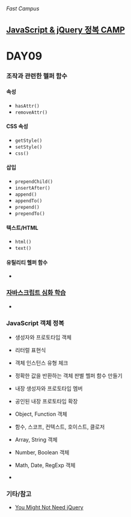 ###### Fast Campus

## [JavaScript & jQuery 정복 CAMP](http://www.fastcampus.co.kr/dev_camp_jst/)

# DAY09

### 조작과 관련한 헬퍼 함수

#### 속성
- `hasAttr()`
- `removeAttr()`

#### CSS 속성
- `getStyle()`
- `setStyle()`
- `css()`

#### 삽입
- `prependChild()`
- `insertAfter()`
- `append()`
- `appendTo()`
- `prepend()`
- `prependTo()`

#### 텍스트/HTML
- `html()`
- `text()`

#### 유틸리티 헬퍼 함수

-

### [자바스크립트 심화 학습](../Reference/js-00-reference.md)

-

### JavaScript 객체 정복

- 생성자와 프로토타입 객체
- 리터럴 표현식
- 객체 인스턴스 유형 체크
- 정확한 값을 반환하는 객체 판별 헬퍼 함수 만들기
- 내장 생성자와 프로토타입 멤버
- 공인된 내장 프로토타입 확장
- Object, Function 객체
- 함수, 스코프, 컨텍스트, 호이스트, 클로저
- Array, String 객체
- Number, Boolean 객체
- Math, Date, RegExp 객체

-

### 기타/참고

- [You Might Not Need jQuery](http://youmightnotneedjquery.com/)